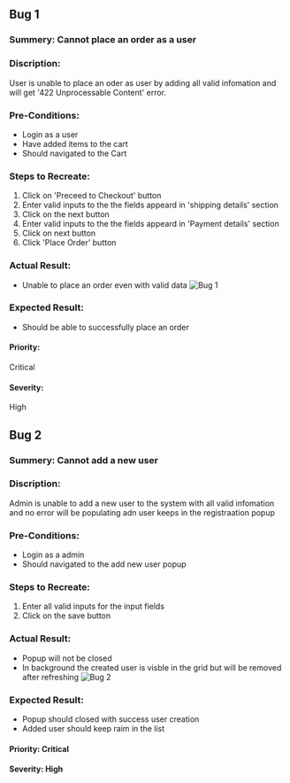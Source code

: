 ## Bug 1
### Summery: Cannot place an order as a user
### Discription:
User is unable to place an oder as user by adding all valid infomation and will get '422 Unprocessable Content' error. 

### Pre-Conditions:
- Login as a user
- Have added items to the cart
- Should navigated to the Cart

### Steps to Recreate:
1. Click on 'Preceed to Checkout' button
2. Enter valid inputs to the the fields appeard in 'shipping details' section
3. Click on the next button
4. Enter valid inputs to the the fields appeard in 'Payment details' section
5. Click on next button
6. Click 'Place Order' button

### Actual Result:
- Unable to place an order even with valid data
![Bug 1](D:\Buckhill_Test\bugs\Screenshots\bug1.png "bug1")
### Expected Result:
- Should be able to successfully place an order
#### Priority: 
Critical
#### Severity: 
High


## Bug 2
### Summery: Cannot add a new user
### Discription:
Admin is unable to add a new user to the system with all valid infomation and no error will be populating adn user keeps in the registraation popup 

### Pre-Conditions:
- Login as a admin
- Should navigated to the add new user popup

### Steps to Recreate:
1. Enter all valid inputs for the input fields
2. Click on the save button

### Actual Result:
- Popup will not be closed
- In background the created user is visble in the grid but will be removed after refreshing
![Bug 2](D:\Buckhill_Test\bugs\Screenshots\bug2.png "bug2")
### Expected Result:
- Popup should closed with success user creation
- Added user should keep raim in the list

#### Priority: Critical
#### Severity: High